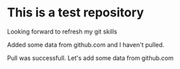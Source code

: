 # This is a test repository
Looking forward to refresh my git skills

Added some data from github.com and I haven't pulled.

Pull was successfull.
Let's add some data from github.com
